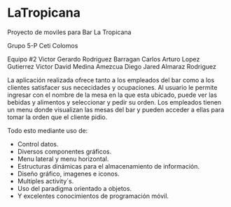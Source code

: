 # LaTropicana
Proyecto de moviles para Bar La Tropicana

Grupo 5-P
Ceti Colomos

Equipo #2 
Victor Gerardo Rodriguez Barragan
Carlos Arturo Lopez Gutierrez
Victor David Medina Amezcua
Diego Jared Almaraz Rodriguez


La aplicación realizada ofrece tanto a los empleados del bar como a los clientes satisfacer sus nececidades y ocupaciones.
Al usuario le permite ingresar con el nombre de la mesa en la que esta ubicado, puede ver las bebidas y alimentos y seleccionar y pedir su orden.
Los empleados tienen un menu donde visualizan las mesas del bar y pueden acceder a ellas para tomar la orden que el cliente pidio.

Todo esto mediante uso de:
- Control datos.
- Diversos componentes gráficos.
- Menu lateral y menu horizontal.
- Estructuras dinámicas para el almacenamiento de información.
- Diseño gráfico, imagenes e iconos.
- Multiples activity´s.
- Uso del paradigma orientado a objetos.
- Y excelentes conocimientos de programación móvil.
